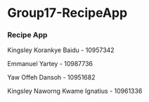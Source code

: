 # Group17-RecipeApp
<h3>Recipe App</h3>

<p className='text-[green]'>Kingsley Korankye Baidu - 10957342</p>
<p>Emmanuel Yartey - 10987736</p>
<p>Yaw Offeh Dansoh - 10951682<p>
<p>Kingsley Naworng Kwame Ignatius - 10961336</p>
